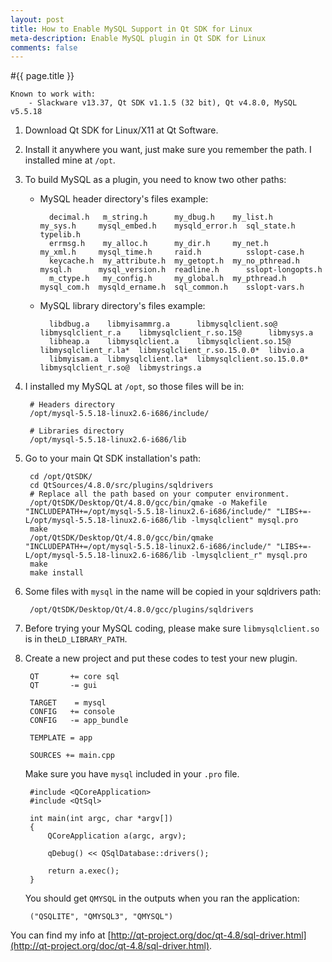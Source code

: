 ```yaml
---
layout: post
title: How to Enable MySQL Support in Qt SDK for Linux
meta-description: Enable MySQL plugin in Qt SDK for Linux
comments: false
---
```


#{{ page.title }}

	Known to work with:
		- Slackware v13.37, Qt SDK v1.1.5 (32 bit), Qt v4.8.0, MySQL v5.5.18


1. Download Qt SDK for Linux/X11 at Qt Software.

2. Install it anywhere you want, just make sure you remember the path. I installed mine at `/opt`.

3. To build MySQL as a plugin, you need to know two other paths:

	* MySQL header directory's files example:
		
			decimal.h   m_string.h      my_dbug.h    my_list.h        my_sys.h     mysql_embed.h    mysqld_error.h  sql_state.h        typelib.h
			errmsg.h    my_alloc.h      my_dir.h     my_net.h         my_xml.h     mysql_time.h     raid.h          sslopt-case.h
			keycache.h  my_attribute.h  my_getopt.h  my_no_pthread.h  mysql.h      mysql_version.h  readline.h      sslopt-longopts.h
			m_ctype.h   my_config.h     my_global.h  my_pthread.h     mysql_com.h  mysqld_ername.h  sql_common.h    sslopt-vars.h
		
	* MySQL library directory's files example:

			libdbug.a    libmyisammrg.a      libmysqlclient.so@         libmysqlclient_r.a    libmysqlclient_r.so.15@      libmysys.a
			libheap.a    libmysqlclient.a    libmysqlclient.so.15@      libmysqlclient_r.la*  libmysqlclient_r.so.15.0.0*  libvio.a
			libmyisam.a  libmysqlclient.la*  libmysqlclient.so.15.0.0*  libmysqlclient_r.so@  libmystrings.a

4. I installed my MySQL at `/opt`, so those files will be in:

		# Headers directory
		/opt/mysql-5.5.18-linux2.6-i686/include/  

		# Libraries directory
		/opt/mysql-5.5.18-linux2.6-i686/lib      

5. Go to your main Qt SDK installation's path:

		cd /opt/QtSDK/
		cd QtSources/4.8.0/src/plugins/sqldrivers
		# Replace all the path based on your computer environment. 
		/opt/QtSDK/Desktop/Qt/4.8.0/gcc/bin/qmake -o Makefile "INCLUDEPATH+=/opt/mysql-5.5.18-linux2.6-i686/include/" "LIBS+=-L/opt/mysql-5.5.18-linux2.6-i686/lib -lmysqlclient" mysql.pro
		make
		/opt/QtSDK/Desktop/Qt/4.8.0/gcc/bin/qmake "INCLUDEPATH+=/opt/mysql-5.5.18-linux2.6-i686/include/" "LIBS+=-L/opt/mysql-5.5.18-linux2.6-i686/lib -lmysqlclient_r" mysql.pro
		make
		make install
		
6. Some files with `mysql` in the name will be copied in your sqldrivers path:

		/opt/QtSDK/Desktop/Qt/4.8.0/gcc/plugins/sqldrivers
		
7. Before trying your MySQL coding, please make sure `libmysqlclient.so` is in the`LD_LIBRARY_PATH`.

8. Create a new project and put these codes to test your new plugin. 
		
		QT       += core sql
		QT       -= gui
		
		TARGET    = mysql
		CONFIG   += console
		CONFIG   -= app_bundle
			
		TEMPLATE = app
		
		SOURCES += main.cpp

	Make sure you have `mysql` included in your `.pro` file.

		#include <QCoreApplication>
		#include <QtSql>
			
		int main(int argc, char *argv[])
		{
		    QCoreApplication a(argc, argv);
		
		    qDebug() << QSqlDatabase::drivers();
		
		    return a.exec();
		}


	You should get `QMYSQL` in the outputs when you ran the application:

		("QSQLITE", "QMYSQL3", "QMYSQL")

You can find my info at [http://qt-project.org/doc/qt-4.8/sql-driver.html](http://qt-project.org/doc/qt-4.8/sql-driver.html).